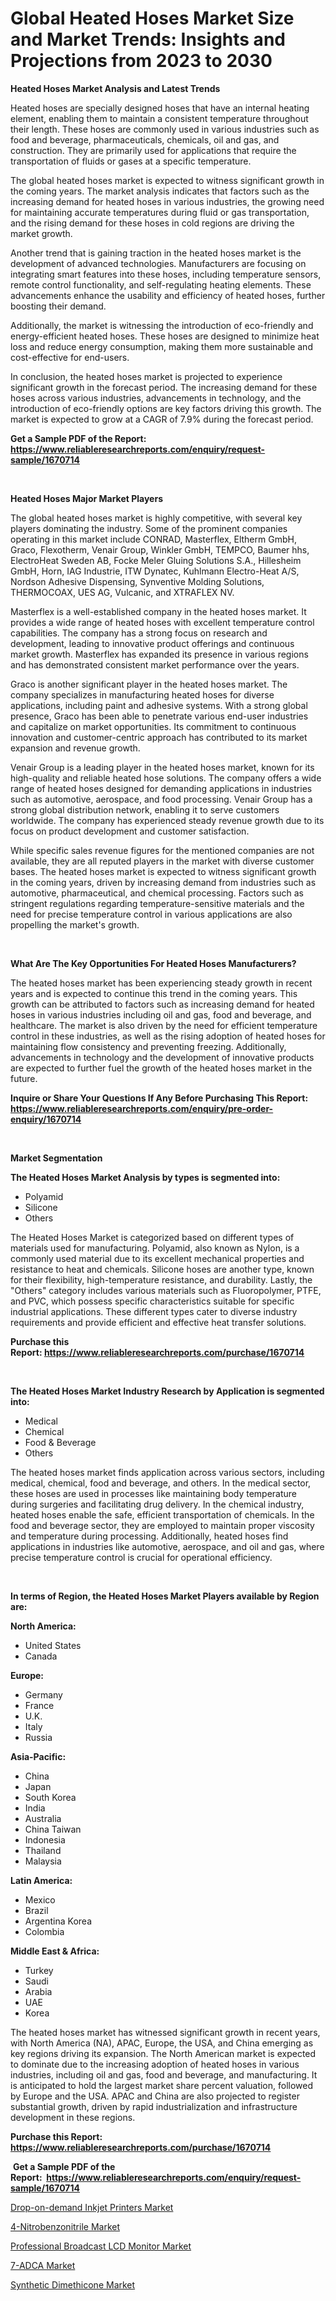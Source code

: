 <p><h1>Global Heated Hoses Market Size and Market Trends: Insights and Projections from 2023 to 2030</h1></p><p><strong>Heated Hoses Market Analysis and Latest Trends</strong></p>
<p><p>Heated hoses are specially designed hoses that have an internal heating element, enabling them to maintain a consistent temperature throughout their length. These hoses are commonly used in various industries such as food and beverage, pharmaceuticals, chemicals, oil and gas, and construction. They are primarily used for applications that require the transportation of fluids or gases at a specific temperature.</p><p>The global heated hoses market is expected to witness significant growth in the coming years. The market analysis indicates that factors such as the increasing demand for heated hoses in various industries, the growing need for maintaining accurate temperatures during fluid or gas transportation, and the rising demand for these hoses in cold regions are driving the market growth.</p><p>Another trend that is gaining traction in the heated hoses market is the development of advanced technologies. Manufacturers are focusing on integrating smart features into these hoses, including temperature sensors, remote control functionality, and self-regulating heating elements. These advancements enhance the usability and efficiency of heated hoses, further boosting their demand.</p><p>Additionally, the market is witnessing the introduction of eco-friendly and energy-efficient heated hoses. These hoses are designed to minimize heat loss and reduce energy consumption, making them more sustainable and cost-effective for end-users.</p><p>In conclusion, the heated hoses market is projected to experience significant growth in the forecast period. The increasing demand for these hoses across various industries, advancements in technology, and the introduction of eco-friendly options are key factors driving this growth. The market is expected to grow at a CAGR of 7.9% during the forecast period.</p></p>
<p><strong>Get a Sample PDF of the Report:&nbsp; <a href="https://www.reliableresearchreports.com/enquiry/request-sample/1670714">https://www.reliableresearchreports.com/enquiry/request-sample/1670714</a></strong></p>
<p>&nbsp;</p>
<p><strong>Heated Hoses Major Market Players</strong></p>
<p><p>The global heated hoses market is highly competitive, with several key players dominating the industry. Some of the prominent companies operating in this market include CONRAD, Masterflex, Eltherm GmbH, Graco, Flexotherm, Venair Group, Winkler GmbH, TEMPCO, Baumer hhs, ElectroHeat Sweden AB, Focke Meler Gluing Solutions S.A., Hillesheim GmbH, Horn, IAG Industrie, ITW Dynatec, Kuhlmann Electro-Heat A/S, Nordson Adhesive Dispensing, Synventive Molding Solutions, THERMOCOAX, UES AG, Vulcanic, and XTRAFLEX NV.</p><p>Masterflex is a well-established company in the heated hoses market. It provides a wide range of heated hoses with excellent temperature control capabilities. The company has a strong focus on research and development, leading to innovative product offerings and continuous market growth. Masterflex has expanded its presence in various regions and has demonstrated consistent market performance over the years.</p><p>Graco is another significant player in the heated hoses market. The company specializes in manufacturing heated hoses for diverse applications, including paint and adhesive systems. With a strong global presence, Graco has been able to penetrate various end-user industries and capitalize on market opportunities. Its commitment to continuous innovation and customer-centric approach has contributed to its market expansion and revenue growth.</p><p>Venair Group is a leading player in the heated hoses market, known for its high-quality and reliable heated hose solutions. The company offers a wide range of heated hoses designed for demanding applications in industries such as automotive, aerospace, and food processing. Venair Group has a strong global distribution network, enabling it to serve customers worldwide. The company has experienced steady revenue growth due to its focus on product development and customer satisfaction.</p><p>While specific sales revenue figures for the mentioned companies are not available, they are all reputed players in the market with diverse customer bases. The heated hoses market is expected to witness significant growth in the coming years, driven by increasing demand from industries such as automotive, pharmaceutical, and chemical processing. Factors such as stringent regulations regarding temperature-sensitive materials and the need for precise temperature control in various applications are also propelling the market's growth.</p></p>
<p>&nbsp;</p>
<p><strong>What Are The Key Opportunities For Heated Hoses Manufacturers?</strong></p>
<p><p>The heated hoses market has been experiencing steady growth in recent years and is expected to continue this trend in the coming years. This growth can be attributed to factors such as increasing demand for heated hoses in various industries including oil and gas, food and beverage, and healthcare. The market is also driven by the need for efficient temperature control in these industries, as well as the rising adoption of heated hoses for maintaining flow consistency and preventing freezing. Additionally, advancements in technology and the development of innovative products are expected to further fuel the growth of the heated hoses market in the future.</p></p>
<p><strong>Inquire or Share Your Questions If Any Before Purchasing This Report: <a href="https://www.reliableresearchreports.com/enquiry/pre-order-enquiry/1670714">https://www.reliableresearchreports.com/enquiry/pre-order-enquiry/1670714</a></strong></p>
<p>&nbsp;</p>
<p><strong>Market Segmentation</strong></p>
<p><strong>The Heated Hoses Market Analysis by types is segmented into:</strong></p>
<p><ul><li>Polyamid</li><li>Silicone</li><li>Others</li></ul></p>
<p><p>The Heated Hoses Market is categorized based on different types of materials used for manufacturing. Polyamid, also known as Nylon, is a commonly used material due to its excellent mechanical properties and resistance to heat and chemicals. Silicone hoses are another type, known for their flexibility, high-temperature resistance, and durability. Lastly, the "Others" category includes various materials such as Fluoropolymer, PTFE, and PVC, which possess specific characteristics suitable for specific industrial applications. These different types cater to diverse industry requirements and provide efficient and effective heat transfer solutions.</p></p>
<p><strong>Purchase this Report:&nbsp;<a href="https://www.reliableresearchreports.com/purchase/1670714">https://www.reliableresearchreports.com/purchase/1670714</a></strong></p>
<p>&nbsp;</p>
<p><strong>The Heated Hoses Market Industry Research by Application is segmented into:</strong></p>
<p><ul><li>Medical</li><li>Chemical</li><li>Food & Beverage</li><li>Others</li></ul></p>
<p><p>The heated hoses market finds application across various sectors, including medical, chemical, food and beverage, and others. In the medical sector, these hoses are used in processes like maintaining body temperature during surgeries and facilitating drug delivery. In the chemical industry, heated hoses enable the safe, efficient transportation of chemicals. In the food and beverage sector, they are employed to maintain proper viscosity and temperature during processing. Additionally, heated hoses find applications in industries like automotive, aerospace, and oil and gas, where precise temperature control is crucial for operational efficiency.</p></p>
<p>&nbsp;</p>
<p><strong>In terms of Region, the Heated Hoses Market Players available by Region are:</strong></p>
<p>
    <p> <strong> North America: </strong>
        <ul>
            <li>United States</li>
            <li>Canada</li>
        </ul>
        </p> 
    <p> <strong> Europe: </strong>
        <ul>
            <li>Germany</li>
            <li>France</li>
            <li>U.K.</li>
            <li>Italy</li>
            <li>Russia</li>
        </ul>
        </p> 
    <p> <strong> Asia-Pacific: </strong>
        <ul>
            <li>China</li>
            <li>Japan</li>
            <li>South Korea</li>
            <li>India</li>
            <li>Australia</li>
            <li>China Taiwan</li>
            <li>Indonesia</li>
            <li>Thailand</li>
            <li>Malaysia</li>
        </ul>
        </p> 
    <p> <strong> Latin America: </strong>
        <ul>
            <li>Mexico</li>
            <li>Brazil</li>
            <li>Argentina Korea</li>
            <li>Colombia</li>
        </ul>
        </p> 
    <p> <strong> Middle East & Africa: </strong>
        <ul>
            <li>Turkey</li>
            <li>Saudi</li>
            <li>Arabia</li>
            <li>UAE</li>
            <li>Korea</li>
        </ul>
    </p>
    </p>
<p><p>The heated hoses market has witnessed significant growth in recent years, with North America (NA), APAC, Europe, the USA, and China emerging as key regions driving its expansion. The North American market is expected to dominate due to the increasing adoption of heated hoses in various industries, including oil and gas, food and beverage, and manufacturing. It is anticipated to hold the largest market share percent valuation, followed by Europe and the USA. APAC and China are also projected to register substantial growth, driven by rapid industrialization and infrastructure development in these regions.</p></p>
<p><strong>Purchase this Report: <a href="https://www.reliableresearchreports.com/purchase/1670714">https://www.reliableresearchreports.com/purchase/1670714</a></strong></p>
<p>&nbsp;<strong>Get a Sample PDF of the Report:&nbsp;&nbsp;<a href="https://www.reliableresearchreports.com/enquiry/request-sample/1670714">https://www.reliableresearchreports.com/enquiry/request-sample/1670714</a></strong></p>
<p><strong></strong></p>
<p><p><a href="https://github.com/Chiragrp26/Market-Research-Report-List-1/blob/main/drop-on-demand-inkjet-printers-market.md">Drop-on-demand Inkjet Printers Market</a></p><p><a href="https://www.linkedin.com/pulse/decoding-4-nitrobenzonitrile-market-deep-dive-latest-trends/">4-Nitrobenzonitrile Market</a></p><p><a href="https://github.com/AKSHATREPORTPRIME/Market-Research-Report-List-1/blob/main/professional-broadcast-lcd-monitor-market.md">Professional Broadcast LCD Monitor Market</a></p><p><a href="https://medium.com/@adealoshi97/7-adca-nbsp-market-focuses-on-market-share-size-and-projected-forecast-till-2030-b6064de67061">7-ADCA Market</a></p><p><a href="https://www.linkedin.com/pulse/synthetic-dimethicone-market-size-2023-2030-global-industrial/">Synthetic Dimethicone Market</a></p></p>